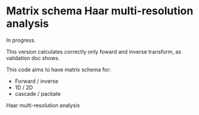 # Matrix schema Haar multi-resolution analysis

In progress.

This version calculates correctly only foward and inverse transform, as validation doc shows.

This code aims to have matrix schema for:

- Forward / inverse
- 1D / 2D
- cascade / packate 

Haar multi-resolution analysis
